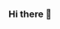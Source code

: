 ### Hi there 👋

<!--
**Trivia233/Trivia233** is a ✨ _special_ ✨ repository because its `README.md` (this file) appears on your GitHub profile.

Here are some ideas to get you started:

- 🔭 I’m currently working on my school stuff
- 🌱 I’m currently learning C language
- 🤔 I’m looking for help with my learning, sometimes
- 😄 Pronouns:he/him
- ⚡ Fun fact:i like physics
-->
